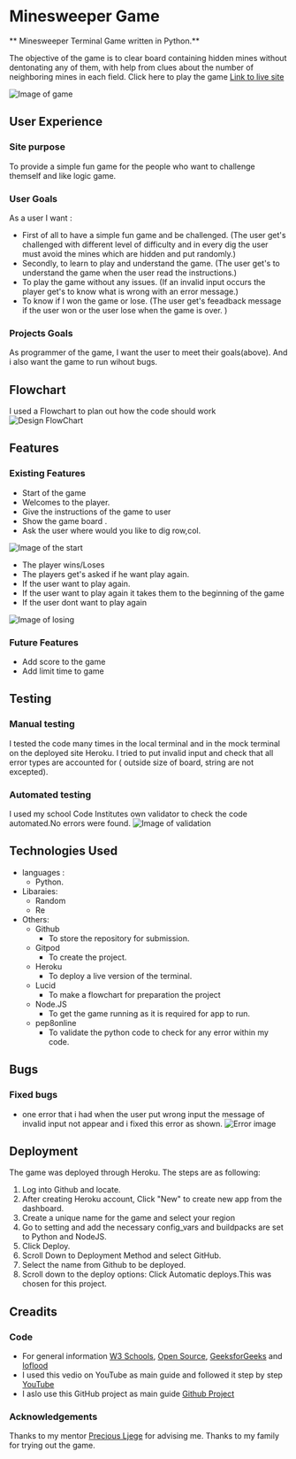 # Minesweeper Game

** Minesweeper Terminal Game written in Python.**

The objective of the game is to clear board containing hidden mines without dentonating any of them, with help from clues about the number of neighboring mines in each field.
Click here to play the game [Link to live site](https://mine-sweeper1-d9da0b71fbea.herokuapp.com/)

![Image of game](images/start1_image.png)

## User Experience
### Site purpose
To provide a simple fun game for the people who want to challenge themself and like logic game.

###

### User Goals
As a user I want :
* First of all to have a simple fun game and be challenged. (The user get's challenged with different level of difficulty and in every dig the user must avoid the mines which are hidden and put randomly.)
* Secondly, to learn to play and understand the game. (The user get's to understand the game when the user read the instructions.)
* To play the game without any issues. (If an invalid input occurs the player get's to know what is wrong with an error message.)
* To know if I won the game or lose. (The user get's feeadback message if the user won or the user lose when the game is over. )

### Projects Goals
As programmer of the game, I want the user to meet their goals(above). And i also want the game to run wihout bugs.

## Flowchart
I used a Flowchart to plan out how the code should work
![Design FlowChart](images/flowchart_image.jpg)

## Features
### Existing Features
* Start of the game
 * Welcomes to the player.
 * Give the instructions of the game to user
 * Show the game board .
 * Ask the user where would you like to dig row,col.

![Image of the start](images/start_image.png)

* The player wins/Loses
 * The players get's asked if he want play again.
 * If the user want to play again.
 * If the user want to play again it takes them to the beginning of the game
 * If the user dont want to play again 

![Image of losing](images/lose_image.png)

### Future Features
 * Add score to the game
 * Add limit time to game 

## Testing
### Manual testing 
I tested the code many times in the local terminal and in the mock terminal on the deployed site Heroku.
I tried to put invalid input and check that all error types are accounted for ( outside size of board, string are not excepted).

### Automated testing
I used my school Code Institutes own validator to check the code automated.No errors were found.
![ Image of validation](images/fixed_image.png)

## Technologies Used
* languages :
    * Python.
* Libaraies:
    * Random
    * Re
* Others:
    * Github
        - To store the repository for submission.
    * Gitpod
        - To create the project.
    * Heroku
        - To deploy a live version of the terminal.
    * Lucid
        - To make a flowchart for preparation the project
    * Node.JS
        - To get the game running as it is required for app to run.
    * pep8online
        - To validate the python code to check for any error within my code.

## Bugs
### Fixed bugs
* one error that i had when the user put wrong input the message of invalid input not appear and i fixed this error as shown.
![Error image](images/error_image.png) 

## Deployment
The game was deployed through Heroku. The steps are as following:

1. Log into Github and locate[]().
2. After creating Heroku account, Click "New" to create new app from the dashboard.
3. Create a unique name for the game and select your region
4. Go to setting and add the necessary config_vars and buildpacks are set to Python and NodeJS.
5. Click Deploy.
6. Scroll Down to Deployment Method and select GitHub.
7. Select the name from Github to be deployed.
8. Scroll down to the deploy options:
Click Automatic deploys.This was chosen for this project.

## Creadits
### Code 
 - For general information [W3 Schools](https://www.w3schools.com/), [Open Source](https://opensource.com/), [GeeksforGeeks](https://www.geeksforgeeks.org/)
   and [Ioflood](https://ioflood.com/blog/python-2d-array/)
 - I used this vedio on YouTube as main guide and followed it step by step [YouTube](https://youtu.be/8ext9G7xspg?si=j8v5UO6GdQ8CFFkV)
 - I aslo use this GitHub project as main guide [Github Project](https://github.com/didzis1/Minesweeper_project/tree/main)

### Acknowledgements
Thanks to my mentor [Precious Ljege](https://github.com/precious-ijege) for advising me.
Thanks to my family for trying out the game.
